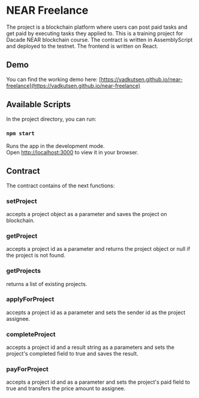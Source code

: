 # NEAR Freelance
The project is a blockchain platform where users can post paid tasks and get paid by executing tasks they applied to.
This is a training project for Dacade NEAR blockchain course.
The contract is written in AssemblyScript and deployed to the testnet. The frontend is written on React.

## Demo

You can find the working demo here:
[https://vadkutsen.github.io/near-freelance](https://vadkutsen.github.io/near-freelance)

## Available Scripts

In the project directory, you can run:

### `npm start`

Runs the app in the development mode.\
Open [http://localhost:3000](http://localhost:3000) to view it in your browser.

## Contract

The contract contains of the next functions:

### setProject
accepts a project object as a parameter and saves the project on blockchain.

### getProject
accepts a project id as a parameter and returns the project object or null if the project is not found.
### getProjects
returns a list of existing projects.
### applyForProject
accepts a project id as a parameter and sets the sender id as the project assignee.
### completeProject
accepts a project id and a result string as a parameters and sets the project's completed field to true and saves the result.
### payForProject
accepts a project id and as a parameter and sets the project's paid field to true and transfers the price amount to assignee.

